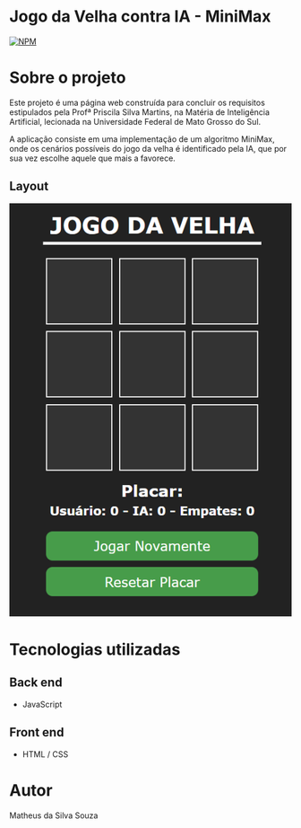 # Jogo da Velha contra IA - MiniMax
[![NPM](https://img.shields.io/npm/l/react)](https://github.com/rxMATHEUS/jogodavelha/blob/main/LICENSE)

# Sobre o projeto

Este projeto é uma página web construída para concluir os requisitos estipulados pela Profª Priscila Silva Martins, na Matéria de Inteligência Artificial, lecionada na Universidade Federal de Mato Grosso do Sul.

A aplicação consiste em uma implementação de um algoritmo MiniMax, onde os cenários possíveis do jogo da velha é identificado pela IA, que por sua vez escolhe aquele que mais a favorece.

## Layout
![Web 1](https://github.com/rxMATHEUS/jogodavelha/blob/main/Layout.png)

# Tecnologias utilizadas
## Back end
- JavaScript
## Front end
- HTML / CSS

# Autor

Matheus da Silva Souza

